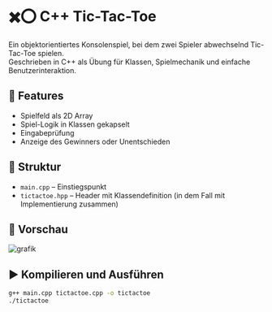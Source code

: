 # ✖️⭕ C++ Tic-Tac-Toe

Ein objektorientiertes Konsolenspiel, bei dem zwei Spieler abwechselnd Tic-Tac-Toe spielen.  
Geschrieben in C++ als Übung für Klassen, Spielmechanik und einfache Benutzerinteraktion.

## 🔧 Features

- Spielfeld als 2D Array
- Spiel-Logik in Klassen gekapselt
- Eingabeprüfung
- Anzeige des Gewinners oder Unentschieden

## 📂 Struktur

- `main.cpp` – Einstiegspunkt
- `tictactoe.hpp` – Header mit Klassendefinition (in dem Fall mit Implementierung zusammen)


## 📸 Vorschau

![grafik](https://github.com/user-attachments/assets/8178a931-6e39-4be5-a09f-c8fb0df963ac)


## ▶️ Kompilieren und Ausführen

```bash
g++ main.cpp tictactoe.cpp -o tictactoe
./tictactoe
